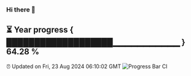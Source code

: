 ### Hi there 👋
⏳ Year progress { ███████████████████▁▁▁▁▁▁▁▁▁▁▁ } 64.28 %
---
⏰ Updated on Fri, 23 Aug 2024 06:10:02 GMT
![Progress Bar CI](https://github.com/Moyi321/Moyi321/workflows/Progress%20Bar%20CI/badge.svg)
